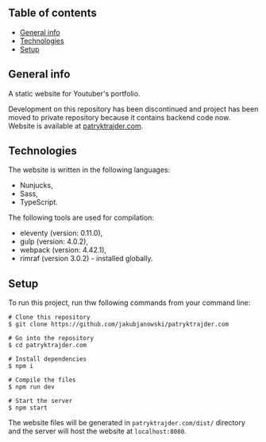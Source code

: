 ## Table of contents

- [General info](#general-info)
- [Technologies](#technologies)
- [Setup](#setup)

## General info

A static website for Youtuber's portfolio.

Development on this repository has been discontinued and project has been moved to private repository because it contains backend code now. Website is available at [patryktrajder.com](https://patryktrajder.com).

## Technologies

The website is written in the following languages:

- Nunjucks,
- Sass,
- TypeScript.

The following tools are used for compilation:

- eleventy (version: 0.11.0),
- gulp (version: 4.0.2),
- webpack (version: 4.42.1),
- rimraf (version 3.0.2) - installed globally.

## Setup

To run this project, run thw following commands from your command line:

```
# Clone this repository
$ git clone https://github.com/jakubjanowski/patryktrajder.com

# Go into the repository
$ cd patryktrajder.com

# Install dependencies
$ npm i

# Compile the files
$ npm run dev

# Start the server
$ npm start
```

The website files will be generated in `patryktrajder.com/dist/` directory and the server will host the website at `localhost:8080`.
